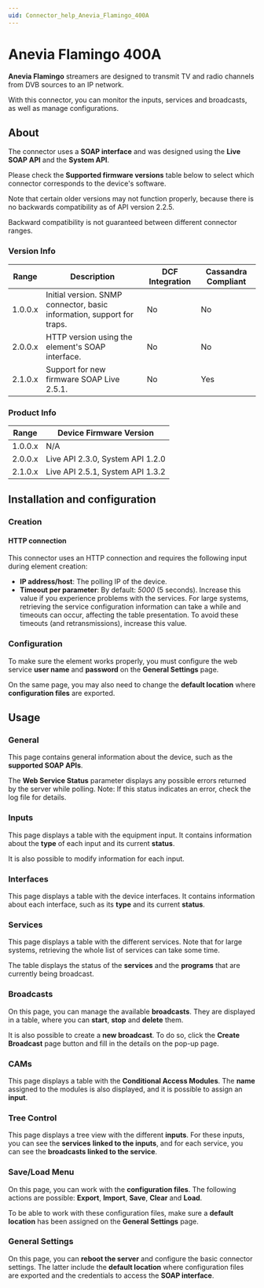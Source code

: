 ```yaml
---
uid: Connector_help_Anevia_Flamingo_400A
---
```


# Anevia Flamingo 400A

**Anevia Flamingo** streamers are designed to transmit TV and radio channels from DVB sources to an IP network.

With this connector, you can monitor the inputs, services and broadcasts, as well as manage configurations.

## About

The connector uses a **SOAP interface** and was designed using the **Live SOAP API** and the **System API**.

Please check the **Supported firmware versions** table below to select which connector corresponds to the device's software.

Note that certain older versions may not function properly, because there is no backwards compatibility as of API version 2.2.5.

Backward compatibility is not guaranteed between different connector ranges.

### Version Info

| **Range** | **Description**                                                     | **DCF Integration** | **Cassandra Compliant** |
|------------------|---------------------------------------------------------------------|---------------------|-------------------------|
| 1.0.0.x          | Initial version. SNMP connector, basic information, support for traps. | No                  | No                      |
| 2.0.0.x          | HTTP version using the element's SOAP interface.                    | No                  | No                      |
| 2.1.0.x          | Support for new firmware SOAP Live 2.5.1.                           | No                  | Yes                     |

### Product Info

| Range     | Device Firmware Version          |
|------------------|----------------------------------|
| 1.0.0.x          | N/A                              |
| 2.0.0.x          | Live API 2.3.0, System API 1.2.0 |
| 2.1.0.x          | Live API 2.5.1, System API 1.3.2 |

## Installation and configuration

### Creation

#### HTTP connection

This connector uses an HTTP connection and requires the following input during element creation:

- **IP address/host**: The polling IP of the device.
- **Timeout per parameter**: By default: *5000* (5 seconds). Increase this value if you experience problems with the services. For large systems, retrieving the service configuration information can take a while and timeouts can occur, affecting the table presentation. To avoid these timeouts (and retransmissions), increase this value.

### Configuration

To make sure the element works properly, you must configure the web service **user name** and **password** on the **General Settings** page.

On the same page, you may also need to change the **default location** where **configuration files** are exported.

## Usage

### General

This page contains general information about the device, such as the **supported SOAP APIs**.

The **Web Service Status** parameter displays any possible errors returned by the server while polling.
Note: If this status indicates an error, check the log file for details.

### Inputs

This page displays a table with the equipment input. It contains information about the **type** of each input and its current **status**.

It is also possible to modify information for each input.

### Interfaces

This page displays a table with the device interfaces. It contains information about each interface, such as its **type** and its current **status**.

### Services

This page displays a table with the different services. Note that for large systems, retrieving the whole list of services can take some time.

The table displays the status of the **services** and the **programs** that are currently being broadcast.

### Broadcasts

On this page, you can manage the available **broadcasts**. They are displayed in a table, where you can **start**, **stop** and **delete** them.

It is also possible to create a **new broadcast**. To do so, click the **Create Broadcast** page button and fill in the details on the pop-up page.

### CAMs

This page displays a table with the **Conditional Access Modules**. The **name** assigned to the modules is also displayed, and it is possible to assign an **input**.

### Tree Control

This page displays a tree view with the different **inputs**. For these inputs, you can see the **services** **linked to the inputs**, and for each service, you can see the **broadcasts linked to the service**.

### Save/Load Menu

On this page, you can work with the **configuration files**. The following actions are possible: **Export**, **Import**, **Save**, **Clear** and **Load**.

To be able to work with these configuration files, make sure a **default location** has been assigned on the **General Settings** page.

### General Settings

On this page, you can **reboot the server** and configure the basic connector settings. The latter include the **default location** where configuration files are exported and the credentials to access the **SOAP interface**.
